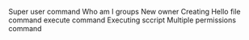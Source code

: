 Super user command
Who am I
groups
New owner
Creating Hello file command
execute command
Executing sccript
Multiple permissions command
